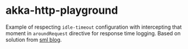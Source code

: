 # akka-http-playground

Example of respecting `idle-timeout` configuration with intercepting that moment in `aroundRequest` directive for response time logging.
Based on solution from [sml blog](https://blog.softwaremill.com/measuring-response-time-in-akka-http-7b6312ec70cf).
